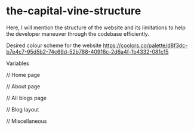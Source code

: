# the-capital-vine-structure
Here, I will mention the structure of the website and its limitations to help the developer maneuver through the codebase efficiently.

Desired colour scheme for the website
https://coolors.co/palette/d8f3dc-b7e4c7-95d5b2-74c69d-52b788-40916c-2d6a4f-1b4332-081c15

Variables

// Home page

// About page

// All blogs page

// Blog layout

// Miscellaneous
